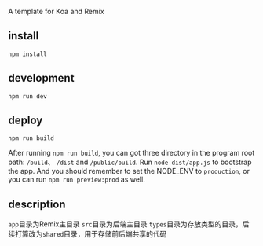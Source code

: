 A template for Koa and Remix

## install
```
npm install
```

## development
```
npm run dev
```

## deploy
```
npm run build
```
After running `npm run build`, you can got three directory in the program root path: `/build`、 `/dist` and `/public/build`.
Run `node dist/app.js` to bootstrap the app. And you should remember to set the NODE_ENV to `production`, or you can run 
`npm run preview:prod` as well.

## description
`app`目录为Remix主目录
`src`目录为后端主目录
`types`目录为存放类型的目录，后续打算改为`shared`目录，用于存储前后端共享的代码